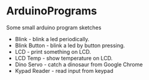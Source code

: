 # ArduinoPrograms
Some small arduino program sketches

- Blink - blink a led periodically.
- Blink Button - blink a led by button pressing.
- LCD - print something on LCD.
- LCD Temp - show temperature on LCD.
- Dino Servo - catch a dinosaur from Google Chrome
- Kypad Reader - read input from keypad
